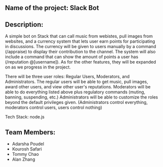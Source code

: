 ## Name of the project: Slack Bot

## Description:

A simple bot on Stack that can call music from webistes, pull images from websites, and a
currency system that lets user earn points for participating in discussions. The currency will be given to
users manually by a command (/appraise) to display their contribution to the channel. The system will also include
a command that can show the amount of points a user has (/reputation @[username]). As for the other features, they
will be expanded on as we progress in the project.

There will be three user roles: Regular Users, Moderators, and Administrators.
The regular users will be able to get music, pull images, award other users, and view other user's reputations.
Moderators will be able to do everything listed above plus regulatory commands (muting, banning, suspending, etc.)
Administrators will be able to customize the roles beyond the default privileges given.
(Administrators control everything, moderators control users, users control nothing)

Tech Stack: node.js

## Team Members:

- Adarsha Poudel
- Kourosh Safari
- Tommy Chao
- Alan Zhang
